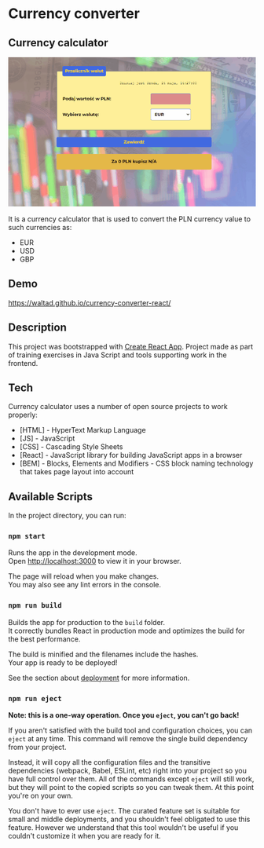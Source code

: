 # Currency converter

## Currency calculator

![Currency converter in React - Presentation](public/img/introduction.gif)

It is a currency calculator that is used to convert the PLN currency value to such currencies as:

- EUR
- USD
- GBP

## Demo

<https://waltad.github.io/currency-converter-react/>

## Description

This project was bootstrapped with [Create React App](https://github.com/facebook/create-react-app).
Project made as part of training exercises in Java Script and tools supporting work in the frontend.

## Tech

Currency calculator uses a number of open source projects to work properly:

- [HTML] - HyperText Markup Language
- [JS] - JavaScript
- [CSS] - Cascading Style Sheets
- [React] - JavaScript library for building JavaScript apps in a browser
- [BEM] - Blocks, Elements and Modifiers - CSS block naming technology that takes page layout into account

## Available Scripts

In the project directory, you can run:

### `npm start`

Runs the app in the development mode.\
Open [http://localhost:3000](http://localhost:3000) to view it in your browser.

The page will reload when you make changes.\
You may also see any lint errors in the console.

### `npm run build`

Builds the app for production to the `build` folder.\
It correctly bundles React in production mode and optimizes the build for the best performance.

The build is minified and the filenames include the hashes.\
Your app is ready to be deployed!

See the section about [deployment](https://facebook.github.io/create-react-app/docs/deployment) for more information.

### `npm run eject`

**Note: this is a one-way operation. Once you `eject`, you can't go back!**

If you aren't satisfied with the build tool and configuration choices, you can `eject` at any time. This command will remove the single build dependency from your project.

Instead, it will copy all the configuration files and the transitive dependencies (webpack, Babel, ESLint, etc) right into your project so you have full control over them. All of the commands except `eject` will still work, but they will point to the copied scripts so you can tweak them. At this point you're on your own.

You don't have to ever use `eject`. The curated feature set is suitable for small and middle deployments, and you shouldn't feel obligated to use this feature. However we understand that this tool wouldn't be useful if you couldn't customize it when you are ready for it.
